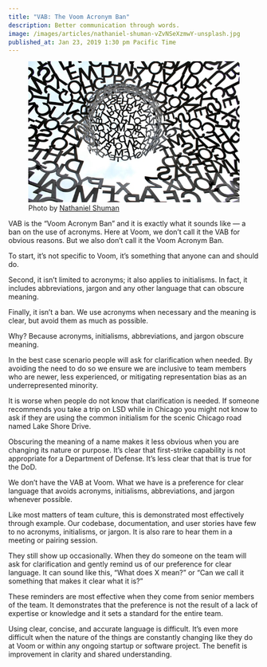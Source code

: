 ```yaml
---
title: "VAB: The Voom Acronym Ban"
description: Better communication through words.
image: /images/articles/nathaniel-shuman-vZvNSeXzmwY-unsplash.jpg
published_at: Jan 23, 2019 1:30 pm Pacific Time
---
```


<figure>
  <img class='maxw-full' src='/images/articles/nathaniel-shuman-vZvNSeXzmwY-unsplash.jpg' alt='jumble of letters'>
  <figcaption class='font-body-3xs'>
    Photo by <a href='https://unsplash.com/@nshuman1291'>Nathaniel Shuman</a>
  </figcaption>
</figure>

VAB is the “Voom Acronym Ban” and it is exactly what it sounds like — a ban on
the use of acronyms. Here at Voom, we don’t call it the VAB for obvious
reasons. But we also don’t call it the Voom Acronym Ban.

To start, it’s not specific to Voom, it’s something that anyone can and should
do.

Second, it isn’t limited to acronyms; it also applies to initialisms. In fact,
it includes abbreviations, jargon and any other language that can obscure
meaning.

Finally, it isn’t a ban. We use acronyms when necessary and the meaning is
clear, but avoid them as much as possible.

Why? Because acronyms, initialisms, abbreviations, and jargon obscure meaning.

In the best case scenario people will ask for clarification when needed. By
avoiding the need to do so we ensure we are inclusive to team members who are
newer, less experienced, or mitigating representation bias as an
underrepresented minority.

It is worse when people do not know that clarification is needed. If someone
recommends you take a trip on LSD while in Chicago you might not know to ask if
they are using the common initialism for the scenic Chicago road named Lake
Shore Drive.

Obscuring the meaning of a name makes it less obvious when you are changing its
nature or purpose. It’s clear that first-strike capability is not appropriate
for a Department of Defense. It’s less clear that that is true for the DoD.

We don’t have the VAB at Voom. What we have is a preference for clear language
that avoids acronyms, initialisms, abbreviations, and jargon whenever possible.

Like most matters of team culture, this is demonstrated most effectively
through example. Our codebase, documentation, and user stories have few to no
acronyms, initialisms, or jargon. It is also rare to hear them in a meeting or
pairing session.

They still show up occasionally. When they do someone on the team will ask for
clarification and gently remind us of our preference for clear language. It can
sound like this, “What does X mean?” or “Can we call it something that makes it
clear what it is?”

These reminders are most effective when they come from senior members of the
team. It demonstrates that the preference is not the result of a lack of
expertise or knowledge and it sets a standard for the entire team.

Using clear, concise, and accurate language is difficult. It’s even more
difficult when the nature of the things are constantly changing like they do at
Voom or within any ongoing startup or software project. The benefit is
improvement in clarity and shared understanding.
